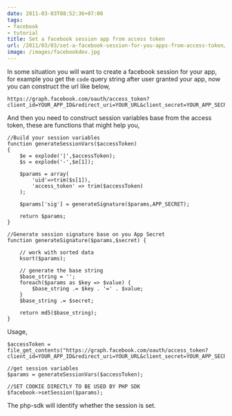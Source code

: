 ```yaml
---
date: 2011-03-03T08:52:36+07:00
tags:
- facebook
- tutorial
title: Set a facebook session app from access token
url: /2011/03/03/set-a-facebook-session-for-you-apps-from-access-token/
image: /images/facebookdev.jpg
---
```


In some situation you will want to create a facebook session for your app, for example you get the `code` query string after user granted your app, now you can construct the url like below,
 
    https://graph.facebook.com/oauth/access_token?client_id=YOUR_APP_ID&redirect_uri=YOUR_URL&client_secret=YOUR_APP_SECRET&code=THE_CODE_FROM_ABOVE

And then you need to construct session variables base from the access token, these are functions that might help you,

 
    //Build your session variables
    function generateSessionVars($accessToken)
    {
        $e = explode('|',$accessToken);
        $s = explode('-',$e[1]);
        
        $params = array(
            'uid'=>trim($s[1]),
            'access_token' => trim($accessToken)
        );

        $params['sig'] = generateSignature($params,APP_SECRET);
        
        return $params;
    }
    
    //Generate session signature base on you App Secret
    function generateSignature($params,$secret) {
    
        // work with sorted data
        ksort($params);
    
        // generate the base string
        $base_string = '';
        foreach($params as $key => $value) {
            $base_string .= $key . '=' . $value;
        }
        $base_string .= $secret;
    
        return md5($base_string);
    }


Usage,

    $accessToken = file_get_contents("https://graph.facebook.com/oauth/access_token?client_id=YOUR_APP_ID&redirect_uri=YOUR_URL&client_secret=YOUR_APP_SECRET&code=THE_CODE_FROM_ABOVE");

    //get session variables
    $params = generateSessionVars($accessToken);
    
    //SET COOKIE DIRECTLY TO BE USED BY PHP SDK
    $facebook->setSession($params);

The php-sdk will identify whether the session is set.